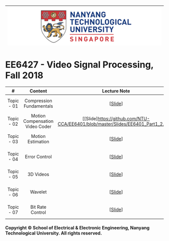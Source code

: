 |![image](https://github.com/NTU-CCA/EE6427/blob/master/logo.png)|
|---|
# EE6427 - Video Signal Processing, Fall 2018

|#|Content|Lecture Note|Lecturer|
|:---:|:---:|:---:|:---:|
|Topic - 01|Compression Fundamentals|[[Slide](https://github.com/NTU-CCA/EE6401/blob/master/Slides/EE6401_Part1_1.pdf)]|Prof. [Guoan Bi](http://research.ntu.edu.sg/expertise/academicprofile/Pages/StaffProfile.aspx?ST_EMAILID=EGBI)
|Topic - 02|Motion Compensation Video Coder|[[Slide]https://github.com/NTU-CCA/EE6401/blob/master/Slides/EE6401_Part1_2.pdf)]|Prof. [Guoan Bi](http://research.ntu.edu.sg/expertise/academicprofile/Pages/StaffProfile.aspx?ST_EMAILID=EGBI)
|Topic - 03|Motion Estimation|[[Slide](https://github.com/NTU-CCA/EE6401/blob/master/Slides/EE6401_Part1_3.pdf)]|Prof. [Guoan Bi](http://research.ntu.edu.sg/expertise/academicprofile/Pages/StaffProfile.aspx?ST_EMAILID=EGBI)
|Topic - 04|Error Control|[[Slide](https://github.com/NTU-CCA/EE6401/blob/master/Slides/EE6401_Part1_4.pdf)]|Prof. [Guoan Bi](http://research.ntu.edu.sg/expertise/academicprofile/Pages/StaffProfile.aspx?ST_EMAILID=EGBI)
|Topic - 05|3D Videos|[[Slide](https://github.com/NTU-CCA/EE6401/blob/master/Slides/EE6401_Part1_5.pdf)]|Prof. [Guoan Bi](http://research.ntu.edu.sg/expertise/academicprofile/Pages/StaffProfile.aspx?ST_EMAILID=EGBI)
|Topic - 06|Wavelet|[[Slide](https://github.com/NTU-CCA/EE6401/blob/master/Slides/EE6401_Part1_6_Summary%26Revision.pdf)]|Prof. [Guoan Bi](http://research.ntu.edu.sg/expertise/academicprofile/Pages/StaffProfile.aspx?ST_EMAILID=EGBI)
|Topic - 07|Bit Rate Control|[[Slide](https://github.com/NTU-CCA/EE6401/blob/master/Slides/EE6401_Part1_6_Summary%26Revision.pdf)]|Prof. [Guoan Bi](http://research.ntu.edu.sg/expertise/academicprofile/Pages/StaffProfile.aspx?ST_EMAILID=EGBI)


#### Copyright © School of Electrical & Electronic Engineering, Nanyang Technological University. All rights reserved.
